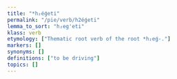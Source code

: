 ```yaml
---
title: "*h₂éǵeti"
permalink: "/pie/verb/h2éǵeti"
lemma_to_sort: "h₂eg'eti"
klass: verb
etymology: ["Thematic root verb of the root *h₂eǵ-."]
markers: []
synonyms: []
definitions: ["to be driving"]
topics: []
---
```

